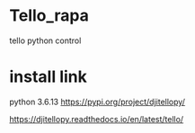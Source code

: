 # Tello_rapa
tello python control

# install link
python 3.6.13
https://pypi.org/project/djitellopy/

https://djitellopy.readthedocs.io/en/latest/tello/
